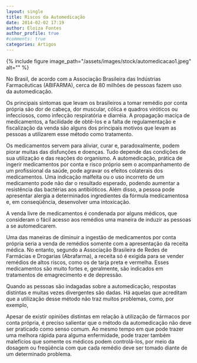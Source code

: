 ```yaml
---
layout: single
title: Riscos da Automedicação
date: 2014-02-02 17:19
author: Eloiza Fontes
author_profile: true
#comments: true
categories: Artigos
---
```


{% include figure image_path="/assets/images/stock/automedicacao1.jpeg" alt=""  %}

No Brasil, de acordo com a Associação Brasileira das Indústrias Farmacêuticas (ABIFARMA), cerca de 80 milhões de pessoas fazem uso da automedicação.

Os principais sintomas que levam os brasileiros a tomar remédio por conta própria são dor de cabeça, dor muscular, cólica e quadros viróticos ou infecciosos, como infecção respiratória e diarréia. A propagação maciça de medicamentos, a facilidade de obtê-los e a falta de regulamentação e fiscalização da venda são alguns dos principais motivos que levam as pessoas a utilizarem esse método como tratamento.

Os medicamentos servem para aliviar, curar e, paradoxalmente, podem piorar muitas das disfunções e doenças. Tudo depende das condições de sua utilização e das reações do organismo. A automedicação, prática de ingerir medicamentos por conta e risco próprio sem o acompanhamento de um profissional da saúde, pode agravar os efeitos colaterais dos medicamentos. Uma indicação malfeita ou o uso incorreto de um medicamento pode não dar o resultado esperado, podendo aumentar a resistência das bactérias aos antibióticos. Além disso, a pessoa pode apresentar alergia a determinados ingredientes da fórmula medicamentosa e, em conseqüência, desenvolver uma intoxicação.

A venda livre de medicamentos é condenada por alguns médicos, que consideram o fácil acesso aos remédios uma maneira de induzir as pessoas a se automedicarem.

Uma das maneiras de diminuir a ingestão de medicamentos por conta própria seria a venda de remédios somente com a apresentação da receita médica. No entanto, segundo a Associação Brasileira de Redes de Farmácias e Drogarias (Abrafarma), a receita só é exigida para se vender remédios de altos riscos, como os de tarja preta e vermelha. Esses medicamentos são muito fortes e, geralmente, são indicados em tratamentos de emagrecimento e de depressão.

Quando as pessoas são indagadas sobre a automedicação, respostas distintas e muitas vezes divergentes são dadas. Há aquelas que acreditam que a utilização desse método não traz muitos problemas, como, por exemplo,

Apesar de existir opiniões distintas em relação à utilização de fármacos por conta própria, é preciso salientar que o método da automedicação não deve ser praticado como senso comum. Ao mesmo tempo em que pode trazer uma melhora rápida para alguma enfermidade, pode trazer também malefícios que somente os médicos podem controlá-los, por meio da dosagem ou freqüência com que cada remédio deve ser tomado diante de um determinado problema.


